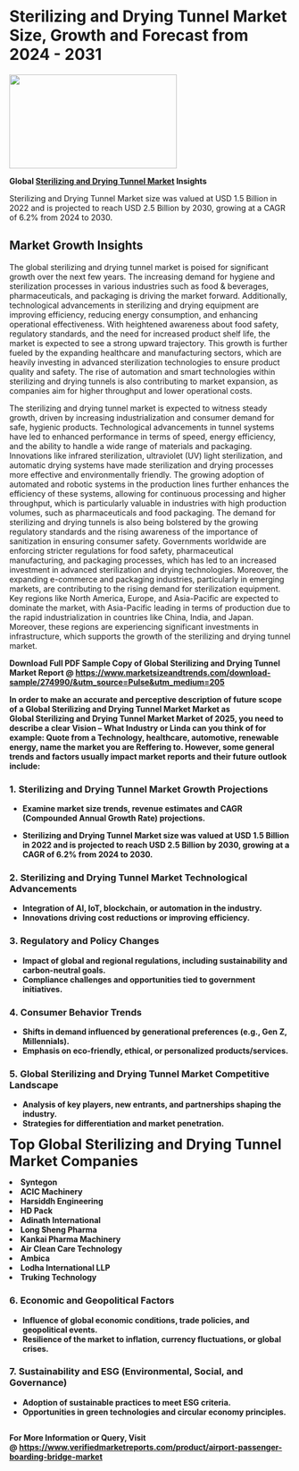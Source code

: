 <H1>Sterilizing and Drying Tunnel Market Size, Growth and Forecast from 2024 - 2031</H1><img class="aligncenter size-medium wp-image-584254" src="https://thirdeyenews.in/wp-content/uploads/2024/09/Global-Market-Research-300x168.jpeg" alt="" width="300" height="168" /><p><strong>Global&nbsp;<a href="https://www.marketsizeandtrends.com/download-sample/274990/&amp;utm_source=Pulse&amp;utm_medium=205">Sterilizing and Drying Tunnel Market</a> Insights</strong></p><p>Sterilizing and Drying Tunnel Market size was valued at USD 1.5 Billion in 2022 and is projected to reach USD 2.5 Billion by 2030, growing at a CAGR of 6.2% from 2024 to 2030.</p><p><h2>Market Growth Insights</h2> <p>The global sterilizing and drying tunnel market is poised for significant growth over the next few years. The increasing demand for hygiene and sterilization processes in various industries such as food & beverages, pharmaceuticals, and packaging is driving the market forward. Additionally, technological advancements in sterilizing and drying equipment are improving efficiency, reducing energy consumption, and enhancing operational effectiveness. With heightened awareness about food safety, regulatory standards, and the need for increased product shelf life, the market is expected to see a strong upward trajectory. This growth is further fueled by the expanding healthcare and manufacturing sectors, which are heavily investing in advanced sterilization technologies to ensure product quality and safety. The rise of automation and smart technologies within sterilizing and drying tunnels is also contributing to market expansion, as companies aim for higher throughput and lower operational costs.</p> <p><strong></strong></p> <p>The sterilizing and drying tunnel market is expected to witness steady growth, driven by increasing industrialization and consumer demand for safe, hygienic products. Technological advancements in tunnel systems have led to enhanced performance in terms of speed, energy efficiency, and the ability to handle a wide range of materials and packaging. Innovations like infrared sterilization, ultraviolet (UV) light sterilization, and automatic drying systems have made sterilization and drying processes more effective and environmentally friendly. The growing adoption of automated and robotic systems in the production lines further enhances the efficiency of these systems, allowing for continuous processing and higher throughput, which is particularly valuable in industries with high production volumes, such as pharmaceuticals and food packaging. The demand for sterilizing and drying tunnels is also being bolstered by the growing regulatory standards and the rising awareness of the importance of sanitization in ensuring consumer safety. Governments worldwide are enforcing stricter regulations for food safety, pharmaceutical manufacturing, and packaging processes, which has led to an increased investment in advanced sterilization and drying technologies. Moreover, the expanding e-commerce and packaging industries, particularly in emerging markets, are contributing to the rising demand for sterilization equipment. Key regions like North America, Europe, and Asia-Pacific are expected to dominate the market, with Asia-Pacific leading in terms of production due to the rapid industrialization in countries like China, India, and Japan. Moreover, these regions are experiencing significant investments in infrastructure, which supports the growth of the sterilizing and drying tunnel market. <p><strong></p><p><span class=""><strong>Download Full PDF Sample Copy of Global Sterilizing and Drying Tunnel Market Report</strong> @ <a href="https://www.marketsizeandtrends.com/download-sample/274990/&amp;utm_source=Pulse&amp;utm_medium=205" target="_blank">https://www.marketsizeandtrends.com/download-sample/274990/&amp;utm_source=Pulse&amp;utm_medium=205</a></span></p><p>In order to make an accurate and perceptive description of future scope of a Global&nbsp;Sterilizing and Drying Tunnel Market Market as Global&nbsp;Sterilizing and Drying Tunnel Market Market of 2025, you need to describe a clear Vision &ndash; What Industry or Linda can you think of for example: Quote from a Technology, healthcare, automotive, renewable energy, name the market you are Reffering to. However, some general trends and factors usually impact market reports and their future outlook include:</p><h3>1.&nbsp;<strong>Sterilizing and Drying Tunnel Market Growth Projections</strong></h3><ul><li>Examine market size trends, revenue estimates and CAGR (Compounded Annual Growth Rate) projections.</li><li><p>Sterilizing and Drying Tunnel Market size was valued at USD 1.5 Billion in 2022 and is projected to reach USD 2.5 Billion by 2030, growing at a CAGR of 6.2% from 2024 to 2030.</p></li></ul><h3>2.&nbsp;<strong>Sterilizing and Drying Tunnel Market Technological Advancements</strong></h3><ul><li>Integration of AI, IoT, blockchain, or automation in the industry.</li><li>Innovations driving cost reductions or improving efficiency.</li></ul><h3>3.&nbsp;<strong>Regulatory and Policy Changes</strong></h3><ul><li>Impact of global and regional regulations, including sustainability and carbon-neutral goals.</li><li>Compliance challenges and opportunities tied to government initiatives.</li></ul><h3>4.&nbsp;<strong>Consumer Behavior Trends</strong></h3><ul><li>Shifts in demand influenced by generational preferences (e.g., Gen Z, Millennials).</li><li>Emphasis on eco-friendly, ethical, or personalized products/services.</li></ul><h3>5.&nbsp;<strong>Global Sterilizing and Drying Tunnel Market Competitive Landscape</strong></h3><ul><li>Analysis of key players, new entrants, and partnerships shaping the industry.</li><li>Strategies for differentiation and market penetration.</li></ul><p data-pm-slice="1 1 []"><span style="color: inherit; font-family: inherit; font-size: 25px;">Top Global Sterilizing and Drying Tunnel Market Companies</span></p><div class="" data-test-id=""><p><li>Syntegon</li><li> ACIC Machinery</li><li> Harsiddh Engineering</li><li> HD Pack</li><li> Adinath International</li><li> Long Sheng Pharma</li><li> Kankai Pharma Machinery</li><li> Air Clean Care Technology</li><li> Ambica</li><li> Lodha International LLP</li><li> Truking Technology</li></p></div><h3>6.&nbsp;<strong>Economic and Geopolitical Factors</strong></h3><ul><li>Influence of global economic conditions, trade policies, and geopolitical events.</li><li>Resilience of the market to inflation, currency fluctuations, or global crises.</li></ul><h3>7.&nbsp;<strong>Sustainability and ESG (Environmental, Social, and Governance)</strong></h3><ul><li>Adoption of sustainable practices to meet ESG criteria.</li><li>Opportunities in green technologies and circular economy principles.</li></ul><h2><strong style="font-size: 14px;">For More Information or Query, Visit @&nbsp;</strong><a style="background-color: #ffffff; font-size: 14px;" href="https://www.marketsizeandtrends.com/report/sterilizing-and-drying-tunnel-market/" target="_blank">https://www.verifiedmarketreports.com/product/airport-passenger-boarding-bridge-market</a></h2>
